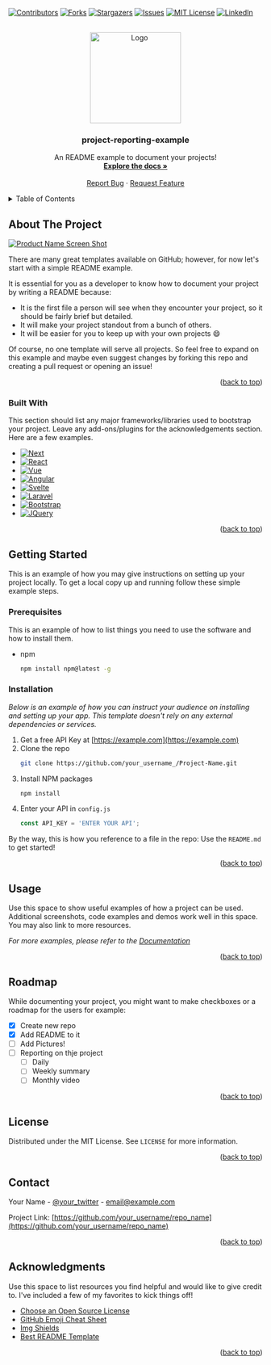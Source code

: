 <!-- Improved compatibility of back to top link: See: https://github.com/othneildrew/Best-README-Template/pull/73 -->
<a name="readme-top"></a>

<!--
*** This is a suggestion for a README.
*** Thanks to Best-README-Template: https://github.com/othneildrew/Best-README-Template for the very heavy inspiration!
-->

<!-- PROJECT SHIELDS -->
<!--
*** I'm using markdown "reference style" links for readability.
*** Reference links are enclosed in brackets [ ] instead of parentheses ( ).
*** See the bottom of this document for the declaration of the reference variables
*** for contributors-url, forks-url, etc. This is an optional, concise syntax you may use.
*** https://www.markdownguide.org/basic-syntax/#reference-style-links
-->
[![Contributors][contributors-shield]][contributors-url]
[![Forks][forks-shield]][forks-url]
[![Stargazers][stars-shield]][stars-url]
[![Issues][issues-shield]][issues-url]
[![MIT License][license-shield]][license-url]
[![LinkedIn][linkedin-shield]][linkedin-url]



<!-- PROJECT LOGO -->
<br />
<div align="center">
  <a href="https://github.com/HVLrobotics/project-reporting-example">
    <img src="images/logo.png" alt="Logo" width="180" height="180">
  </a>

  <h3 align="center">project-reporting-example</h3>

  <p align="center">
    An README example to document your projects!
    <br />
    <a href="https://github.com/HVLrobotics/project-reporting-example"><strong>Explore the docs »</strong></a>
    <br />
    <br />
    <a href="https://github.com/HVLrobotics/project-reporting-example/issues">Report Bug</a>
    ·
    <a href="https://github.com/HVLrobotics/project-reporting-example/issues">Request Feature</a>
  </p>
</div>



<!-- TABLE OF CONTENTS -->
<details>
  <summary>Table of Contents</summary>
  <ol>
    <li>
      <a href="#about-the-project">About The Project</a>
      <ul>
        <li><a href="#built-with">Built With</a></li>
      </ul>
    </li>
    <li>
      <a href="#getting-started">Getting Started</a>
      <ul>
        <li><a href="#prerequisites">Prerequisites</a></li>
        <li><a href="#installation">Installation</a></li>
      </ul>
    </li>
    <li><a href="#usage">Usage</a></li>
    <li><a href="#roadmap">Roadmap</a></li>
    <li><a href="#license">License</a></li>
    <li><a href="#contact">Contact</a></li>
    <li><a href="#acknowledgments">Acknowledgments</a></li>
  </ol>
</details>



<!-- ABOUT THE PROJECT -->
## About The Project

[![Product Name Screen Shot][product-screenshot]](https://example.com)

There are many great templates available on GitHub; however, for now let's start with a simple README example.

It is essential for you as a developer to know how to document your project by writing a README because: 
* It is the first file a person will see when they encounter your project, so it should be fairly brief but detailed. 
* It will make your project standout from a bunch of others. 
* It will be easier for you to keep up with your own projects :smile:

Of course, no one template will serve all projects. So feel free to expand on this example and maybe even suggest changes by forking this repo and creating a pull request or opening an issue!

<p align="right">(<a href="#readme-top">back to top</a>)</p>



### Built With

This section should list any major frameworks/libraries used to bootstrap your project. Leave any add-ons/plugins for the acknowledgements section. Here are a few examples.

* [![Next][Next.js]][Next-url]
* [![React][React.js]][React-url]
* [![Vue][Vue.js]][Vue-url]
* [![Angular][Angular.io]][Angular-url]
* [![Svelte][Svelte.dev]][Svelte-url]
* [![Laravel][Laravel.com]][Laravel-url]
* [![Bootstrap][Bootstrap.com]][Bootstrap-url]
* [![JQuery][JQuery.com]][JQuery-url]

<p align="right">(<a href="#readme-top">back to top</a>)</p>



<!-- GETTING STARTED -->
## Getting Started

This is an example of how you may give instructions on setting up your project locally.
To get a local copy up and running follow these simple example steps.

### Prerequisites

This is an example of how to list things you need to use the software and how to install them.
* npm
  ```sh
  npm install npm@latest -g
  ```

### Installation

_Below is an example of how you can instruct your audience on installing and setting up your app. This template doesn't rely on any external dependencies or services._

1. Get a free API Key at [https://example.com](https://example.com)
2. Clone the repo
   ```sh
   git clone https://github.com/your_username_/Project-Name.git
   ```
3. Install NPM packages
   ```sh
   npm install
   ```
4. Enter your API in `config.js`
   ```js
   const API_KEY = 'ENTER YOUR API';
   ```

By the way, this is how you reference to a file in the repo: Use the `README.md` to get started!

<p align="right">(<a href="#readme-top">back to top</a>)</p>



<!-- USAGE EXAMPLES -->
## Usage

Use this space to show useful examples of how a project can be used. Additional screenshots, code examples and demos work well in this space. You may also link to more resources.

_For more examples, please refer to the [Documentation](https://example.com)_

<p align="right">(<a href="#readme-top">back to top</a>)</p>



<!-- ROADMAP -->
## Roadmap

While documenting your project, you might want to make checkboxes or a roadmap for the users for example:

- [x] Create new repo
- [x] Add README to it
- [ ] Add Pictures!
- [ ] Reporting on thje project
    - [ ] Daily
    - [ ] Weekly summary
    - [ ] Monthly video

<p align="right">(<a href="#readme-top">back to top</a>)</p>


<!-- LICENSE -->
## License

Distributed under the MIT License. See `LICENSE` for more information.

<p align="right">(<a href="#readme-top">back to top</a>)</p>



<!-- CONTACT -->
## Contact

Your Name - [@your_twitter](https://twitter.com/your_username) - email@example.com

Project Link: [https://github.com/your_username/repo_name](https://github.com/your_username/repo_name)

<p align="right">(<a href="#readme-top">back to top</a>)</p>



<!-- ACKNOWLEDGMENTS -->
## Acknowledgments

Use this space to list resources you find helpful and would like to give credit to. I've included a few of my favorites to kick things off!

* [Choose an Open Source License](https://choosealicense.com)
* [GitHub Emoji Cheat Sheet](https://www.webpagefx.com/tools/emoji-cheat-sheet)
* [Img Shields](https://shields.io)
* [Best README Template](https://github.com/othneildrew/Best-README-Template)

<p align="right">(<a href="#readme-top">back to top</a>)</p>



<!-- MARKDOWN LINKS & IMAGES -->
<!-- https://www.markdownguide.org/basic-syntax/#reference-style-links -->
[contributors-shield]: https://img.shields.io/github/contributors/HVLrobotics/project-reporting-example.svg?style=for-the-badge
[contributors-url]: https://github.com/HVLrobotics/project-reporting-example/graphs/contributors
[forks-shield]: https://img.shields.io/github/forks/HVLrobotics/project-reporting-example.svg?style=for-the-badge
[forks-url]: https://github.com/HVLrobotics/project-reporting-example/network/members
[stars-shield]: https://img.shields.io/github/stars/HVLrobotics/project-reporting-example.svg?style=for-the-badge
[stars-url]: https://github.com/HVLrobotics/project-reporting-example/stargazers
[issues-shield]: https://img.shields.io/github/issues/HVLrobotics/project-reporting-example.svg?style=for-the-badge
[issues-url]: https://github.com/HVLrobotics/project-reporting-example/issues
[license-shield]: https://img.shields.io/github/license/HVLrobotics/project-reporting-example.svg?style=for-the-badge
[license-url]: https://github.com/HVLrobotics/project-reporting-example/blob/master/LICENSE
[linkedin-shield]: https://img.shields.io/badge/-LinkedIn-black.svg?style=for-the-badge&logo=linkedin&colorB=555
[linkedin-url]: https://www.linkedin.com/company/hvl-robotics
[product-screenshot]: images/screenshot.png
[Next.js]: https://img.shields.io/badge/next.js-000000?style=for-the-badge&logo=nextdotjs&logoColor=white
[Next-url]: https://nextjs.org/
[React.js]: https://img.shields.io/badge/React-20232A?style=for-the-badge&logo=react&logoColor=61DAFB
[React-url]: https://reactjs.org/
[Vue.js]: https://img.shields.io/badge/Vue.js-35495E?style=for-the-badge&logo=vuedotjs&logoColor=4FC08D
[Vue-url]: https://vuejs.org/
[Angular.io]: https://img.shields.io/badge/Angular-DD0031?style=for-the-badge&logo=angular&logoColor=white
[Angular-url]: https://angular.io/
[Svelte.dev]: https://img.shields.io/badge/Svelte-4A4A55?style=for-the-badge&logo=svelte&logoColor=FF3E00
[Svelte-url]: https://svelte.dev/
[Laravel.com]: https://img.shields.io/badge/Laravel-FF2D20?style=for-the-badge&logo=laravel&logoColor=white
[Laravel-url]: https://laravel.com
[Bootstrap.com]: https://img.shields.io/badge/Bootstrap-563D7C?style=for-the-badge&logo=bootstrap&logoColor=white
[Bootstrap-url]: https://getbootstrap.com
[JQuery.com]: https://img.shields.io/badge/jQuery-0769AD?style=for-the-badge&logo=jquery&logoColor=white
[JQuery-url]: https://jquery.com 
